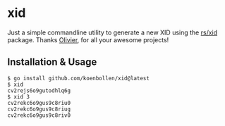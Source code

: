 # xid

Just a simple commandline utility to generate a new XID using the [rs/xid](https://github.com/rs/xid) package. Thanks [Olivier](https://github.com/rs), for all your awesome projects!

## Installation & Usage

```
$ go install github.com/koenbollen/xid@latest
$ xid
cv2rejs6o9gutodhlq6g
$ xid 3
cv2rekc6o9gus9c8riu0
cv2rekc6o9gus9c8riug
cv2rekc6o9gus9c8riv0
```

